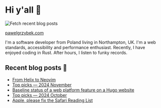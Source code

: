 # Hi y'all 👋

![Fetch recent blog posts](https://github.com/pawelgrzybek/pawelgrzybek/workflows/Fetch%20recent%20blog%20posts/badge.svg)

[pawelgrzybek.com](https://pawelgrzybek.com)

I'm a software developer from Poland living in Northampton, UK. I'm a web standards, accessibility and performance enthusiast. Recently, I have enjoyed coding in Rust. After hours, I listen to funky records.

## Recent blog posts 📝

<!-- FEED-START -->
- [From Helix to Neovim](https://pawelgrzybek.com/from-helix-to-neovim/)
- [Top picks — 2024 November](https://pawelgrzybek.com/top-picks-2024-noveber/)
- [Baseline status of a web platform feature on a Hugo website](https://pawelgrzybek.com/baseline-status-of-a-web-platform-feature-on-a-hugo-website/)
- [Top picks — 2024 October](https://pawelgrzybek.com/top-picks-2024-october/)
- [Apple, please fix the Safari Reading List](https://pawelgrzybek.com/apple-please-fix-the-safari-reading-list/)
<!-- FEED-END -->